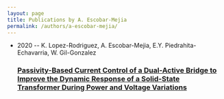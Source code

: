 ```yaml
---
layout: page
title: Publications by A. Escobar-Mejia
permalink: /authors/a-escobar-mejia/
---
```


<ul class="post-list">
<li><span class='post-meta'>2020 -- K. Lopez-Rodriguez, A. Escobar-Mejia, E.Y. Piedrahita-Echavarria, W. Gil-Gonzalez</span><h3><a class='post-link' href='../../passivity-based-current-control-of-a-dual-active-bridge-to-improve-the-dynamic-response-of-a-solid-state-transformer-during-power-and-voltage-variations'>Passivity-Based Current Control of a Dual-Active Bridge to Improve the Dynamic Response of a Solid-State Transformer During Power and Voltage Variations</a></h3></li>

</ul>
